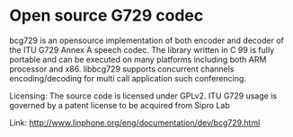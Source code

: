 Open source G729 codec
======================

bcg729  is an opensource implementation of both encoder and decoder of the ITU G729 Annex A speech codec. 
The library written in C 99 is fully portable and can be executed on many platforms including both ARM processor and x86.
libbcg729 supports concurrent channels encoding/decoding for multi call application such conferencing. 
 
Licensing: The source code is licensed under GPLv2. ITU G729 usage is governed by a patent license to be acquired from Sipro Lab

Link: http://www.linphone.org/eng/documentation/dev/bcg729.html
